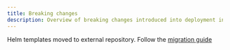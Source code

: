 ```yaml
---
title: Breaking changes
description: Overview of breaking changes introduced into deployment in v1.0.0
---
```


Helm templates moved to external repository. Follow the [migration guide](../../migration)